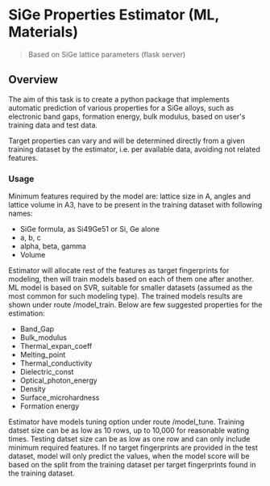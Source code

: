 # SiGe Properties Estimator (ML, Materials)

>Based on SiGe lattice parameters (flask server)

## Overview

The aim of this task is to create a python package that implements automatic prediction of various properties for a SiGe alloys, such as electronic band gaps, formation energy, bulk modulus, based on user's training data and test data. 

Target properties can vary and will be determined directly from a given training dataset by the estimator, i.e. per available data, avoiding not related features. 

### Usage

Minimum features required by the model are: lattice size in A, angles and lattice volume in A3, have to be present in the training dataset with following names:

- SiGe formula, as Si49Ge51 or Si, Ge alone
- a, b, c
- alpha, beta, gamma
- Volume

Estimator will allocate rest of the features as target fingerprints for modeling, then will train models based on each of them one after another. ML model is based on SVR, suitable for smaller datasets (assumed as the most common for such modeling type). The trained models results are shown under route /model_train. Below are few suggested properties for the estimation:

- Band_Gap
- Bulk_modulus
- Thermal_expan_coeff
- Melting_point
- Thermal_conductivity
- Dielectric_const
- Optical_photon_energy
- Density
- Surface_microhardness
- Formation energy

Estimator have models tuning option under route /model_tune. Training datset size can be as low as 10 rows, up to 10,000 for reasonable wating times. Testing datset size can be as low as one row and can only include minimum required features. If no target fingerprints are provided in the test dataset, model will only predict the values, when the model score will be based on the split from the training dataset per target fingerprints found in the training dataset. 


